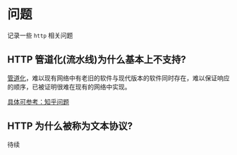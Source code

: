 # 问题

记录一些 `http` 相关问题

## HTTP 管道化(流水线)为什么基本上不支持?

[管道化](/http/connection.html#管道化连接-pipeline)，难以现有网络中有老旧的软件与现代版本的软件同时存在，难以保证响应的顺序，已被证明很难在现有的网络中实现。

[具体可参考：知乎问题](https://www.zhihu.com/question/340651010)

## HTTP 为什么被称为文本协议?

待续
